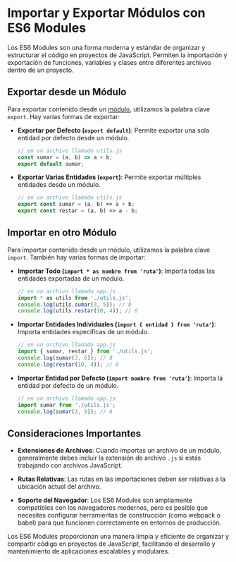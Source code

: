 # Importar y Exportar Módulos con ES6 Modules

Los ES6 Modules son una forma moderna y estándar de organizar y estructurar el código en proyectos de JavaScript. Permiten la importación y exportación de funciones, variables y clases entre diferentes archivos dentro de un proyecto.

## Exportar desde un Módulo

Para exportar contenido desde un [módulo](Modulos.md), utilizamos la palabra clave `export`. Hay varias formas de exportar:

- **Exportar por Defecto (`export default`)**: Permite exportar una sola entidad por defecto desde un módulo.

  ```javascript
  // en un archivo llamado utils.js
  const sumar = (a, b) => a + b;
  export default sumar;
  ```

- **Exportar Varias Entidades (`export`)**: Permite exportar múltiples entidades desde un módulo.

  ```javascript
  // en un archivo llamado utils.js
  export const sumar = (a, b) => a + b;
  export const restar = (a, b) => a - b;
  ```

## Importar en otro Módulo

Para importar contenido desde un módulo, utilizamos la palabra clave `import`. También hay varias formas de importar:

- **Importar Todo (`import * as nombre from 'ruta'`)**: Importa todas las entidades exportadas de un módulo.

  ```javascript
  // en un archivo llamado app.js
  import * as utils from './utils.js';
  console.log(utils.sumar(3, 5)); // 8
  console.log(utils.restar(10, 4)); // 6
  ```

- **Importar Entidades Individuales (`import { entidad } from 'ruta'`)**: Importa entidades específicas de un módulo.

  ```javascript
  // en un archivo llamado app.js
  import { sumar, restar } from './utils.js';
  console.log(sumar(3, 5)); // 8
  console.log(restar(10, 4)); // 6
  ```

- **Importar Entidad por Defecto (`import nombre from 'ruta'`)**: Importa la entidad por defecto de un módulo.

  ```javascript
  // en un archivo llamado app.js
  import sumar from './utils.js';
  console.log(sumar(3, 5)); // 8
  ```

## Consideraciones Importantes

- **Extensiones de Archivos**: Cuando importas un archivo de un módulo, generalmente debes incluir la extensión de archivo `.js` si estás trabajando con archivos JavaScript.

- **Rutas Relativas**: Las rutas en las importaciones deben ser relativas a la ubicación actual del archivo.

- **Soporte del Navegador**: Los ES6 Modules son ampliamente compatibles con los navegadores modernos, pero es posible que necesites configurar herramientas de construcción (como webpack o babel) para que funcionen correctamente en entornos de producción.

Los ES6 Modules proporcionan una manera limpia y eficiente de organizar y compartir código en proyectos de JavaScript, facilitando el desarrollo y mantenimiento de aplicaciones escalables y modulares.